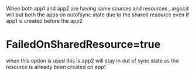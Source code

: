
When both app1 and app2 are having same sources and resources , argocd will put both the apps on outofsync state due to the shared resource 
even if app1 is created before the app2 


# FailedOnSharedResource=true
when this option is used this is app2 will stay in out of sync state as the resource is already been created on app1 